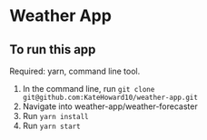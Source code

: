 # Weather App

## To run this app
Required: yarn, command line tool.
1. In the command line, run ```git clone git@github.com:KateHoward10/weather-app.git```
2. Navigate into weather-app/weather-forecaster
3. Run ```yarn install```
4. Run ```yarn start```